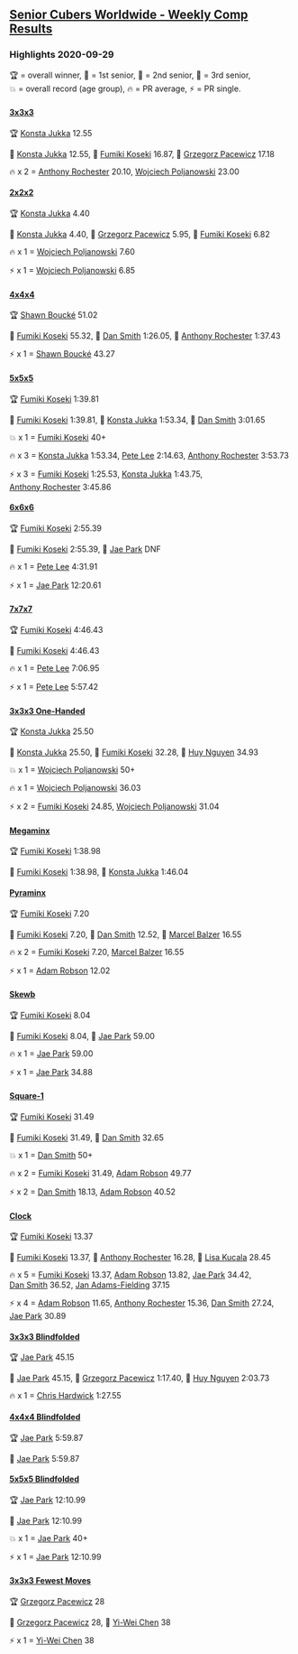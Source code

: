 <style>table {white-space: nowrap;}</style>
<link rel="stylesheet" type="text/css" href="/scw-comp/css/flags.css" />

## [Senior Cubers Worldwide - Weekly Comp Results](/scw-comp/results/)
### Highlights 2020-09-29

<span style="white-space: nowrap;">🏆 = overall winner</span>, <span style="white-space: nowrap;">🥇 = 1st senior</span>, <span style="white-space: nowrap;">🥈 = 2nd senior</span>, <span style="white-space: nowrap;">🥉 = 3rd senior</span>, <span style="white-space: nowrap;">💥 = overall record (age group)</span>, <span style="white-space: nowrap;">🔥 = PR average</span>, <span style="white-space: nowrap;">⚡ = PR single</span>.

#### [3x3x3](333.md)

<span style="white-space: nowrap;">🏆 [Konsta Jukka](../../persons/konsta_jukka/333.md) 12.55</span>

<span style="white-space: nowrap;">🥇 [Konsta Jukka](../../persons/konsta_jukka/333.md) 12.55</span>, <span style="white-space: nowrap;">🥈 [Fumiki Koseki](../../persons/fumiki_koseki/333.md) 16.87</span>, <span style="white-space: nowrap;">🥉 [Grzegorz Pacewicz](../../persons/grzegorz_pacewicz/333.md) 17.18</span>

🔥 x 2 = <span style="white-space: nowrap;">[Anthony Rochester](../../persons/anthony_rochester/333.md) 20.10</span>, <span style="white-space: nowrap;">[Wojciech Poljanowski](../../persons/wojciech_poljanowski/333.md) 23.00</span>

#### [2x2x2](222.md)

<span style="white-space: nowrap;">🏆 [Konsta Jukka](../../persons/konsta_jukka/222.md) 4.40</span>

<span style="white-space: nowrap;">🥇 [Konsta Jukka](../../persons/konsta_jukka/222.md) 4.40</span>, <span style="white-space: nowrap;">🥈 [Grzegorz Pacewicz](../../persons/grzegorz_pacewicz/222.md) 5.95</span>, <span style="white-space: nowrap;">🥉 [Fumiki Koseki](../../persons/fumiki_koseki/222.md) 6.82</span>

🔥 x 1 = <span style="white-space: nowrap;">[Wojciech Poljanowski](../../persons/wojciech_poljanowski/222.md) 7.60</span>

⚡ x 1 = <span style="white-space: nowrap;">[Wojciech Poljanowski](../../persons/wojciech_poljanowski/222.md) 6.85</span>

#### [4x4x4](444.md)

<span style="white-space: nowrap;">🏆 [Shawn Boucké](../../persons/shawn_boucke/444.md) 51.02</span>

<span style="white-space: nowrap;">🥇 [Fumiki Koseki](../../persons/fumiki_koseki/444.md) 55.32</span>, <span style="white-space: nowrap;">🥈 [Dan Smith](../../persons/dan_smith/444.md) 1:26.05</span>, <span style="white-space: nowrap;">🥉 [Anthony Rochester](../../persons/anthony_rochester/444.md) 1:37.43</span>

⚡ x 1 = <span style="white-space: nowrap;">[Shawn Boucké](../../persons/shawn_boucke/444.md) 43.27</span>

#### [5x5x5](555.md)

<span style="white-space: nowrap;">🏆 [Fumiki Koseki](../../persons/fumiki_koseki/555.md) 1:39.81</span>

<span style="white-space: nowrap;">🥇 [Fumiki Koseki](../../persons/fumiki_koseki/555.md) 1:39.81</span>, <span style="white-space: nowrap;">🥈 [Konsta Jukka](../../persons/konsta_jukka/555.md) 1:53.34</span>, <span style="white-space: nowrap;">🥉 [Dan Smith](../../persons/dan_smith/555.md) 3:01.65</span>

💥 x 1 = <span style="white-space: nowrap;">[Fumiki Koseki](../../persons/fumiki_koseki/555.md) 40+</span>

🔥 x 3 = <span style="white-space: nowrap;">[Konsta Jukka](../../persons/konsta_jukka/555.md) 1:53.34</span>, <span style="white-space: nowrap;">[Pete Lee](../../persons/pete_lee/555.md) 2:14.63</span>, <span style="white-space: nowrap;">[Anthony Rochester](../../persons/anthony_rochester/555.md) 3:53.73</span>

⚡ x 3 = <span style="white-space: nowrap;">[Fumiki Koseki](../../persons/fumiki_koseki/555.md) 1:25.53</span>, <span style="white-space: nowrap;">[Konsta Jukka](../../persons/konsta_jukka/555.md) 1:43.75</span>, <span style="white-space: nowrap;">[Anthony Rochester](../../persons/anthony_rochester/555.md) 3:45.86</span>

#### [6x6x6](666.md)

<span style="white-space: nowrap;">🏆 [Fumiki Koseki](../../persons/fumiki_koseki/666.md) 2:55.39</span>

<span style="white-space: nowrap;">🥇 [Fumiki Koseki](../../persons/fumiki_koseki/666.md) 2:55.39</span>, <span style="white-space: nowrap;">🥈 [Jae Park](../../persons/jae_park/666.md) DNF</span>

🔥 x 1 = <span style="white-space: nowrap;">[Pete Lee](../../persons/pete_lee/666.md) 4:31.91</span>

⚡ x 1 = <span style="white-space: nowrap;">[Jae Park](../../persons/jae_park/666.md) 12:20.61</span>

#### [7x7x7](777.md)

<span style="white-space: nowrap;">🏆 [Fumiki Koseki](../../persons/fumiki_koseki/777.md) 4:46.43</span>

<span style="white-space: nowrap;">🥇 [Fumiki Koseki](../../persons/fumiki_koseki/777.md) 4:46.43</span>

🔥 x 1 = <span style="white-space: nowrap;">[Pete Lee](../../persons/pete_lee/777.md) 7:06.95</span>

⚡ x 1 = <span style="white-space: nowrap;">[Pete Lee](../../persons/pete_lee/777.md) 5:57.42</span>

#### [3x3x3 One-Handed](333oh.md)

<span style="white-space: nowrap;">🏆 [Konsta Jukka](../../persons/konsta_jukka/333oh.md) 25.50</span>

<span style="white-space: nowrap;">🥇 [Konsta Jukka](../../persons/konsta_jukka/333oh.md) 25.50</span>, <span style="white-space: nowrap;">🥈 [Fumiki Koseki](../../persons/fumiki_koseki/333oh.md) 32.28</span>, <span style="white-space: nowrap;">🥉 [Huy Nguyen](../../persons/huy_nguyen/333oh.md) 34.93</span>

💥 x 1 = <span style="white-space: nowrap;">[Wojciech Poljanowski](../../persons/wojciech_poljanowski/333oh.md) 50+</span>

🔥 x 1 = <span style="white-space: nowrap;">[Wojciech Poljanowski](../../persons/wojciech_poljanowski/333oh.md) 36.03</span>

⚡ x 2 = <span style="white-space: nowrap;">[Fumiki Koseki](../../persons/fumiki_koseki/333oh.md) 24.85</span>, <span style="white-space: nowrap;">[Wojciech Poljanowski](../../persons/wojciech_poljanowski/333oh.md) 31.04</span>

#### [Megaminx](minx.md)

<span style="white-space: nowrap;">🏆 [Fumiki Koseki](../../persons/fumiki_koseki/minx.md) 1:38.98</span>

<span style="white-space: nowrap;">🥇 [Fumiki Koseki](../../persons/fumiki_koseki/minx.md) 1:38.98</span>, <span style="white-space: nowrap;">🥈 [Konsta Jukka](../../persons/konsta_jukka/minx.md) 1:46.04</span>

#### [Pyraminx](pyram.md)

<span style="white-space: nowrap;">🏆 [Fumiki Koseki](../../persons/fumiki_koseki/pyram.md) 7.20</span>

<span style="white-space: nowrap;">🥇 [Fumiki Koseki](../../persons/fumiki_koseki/pyram.md) 7.20</span>, <span style="white-space: nowrap;">🥈 [Dan Smith](../../persons/dan_smith/pyram.md) 12.52</span>, <span style="white-space: nowrap;">🥉 [Marcel Balzer](../../persons/marcel_balzer/pyram.md) 16.55</span>

🔥 x 2 = <span style="white-space: nowrap;">[Fumiki Koseki](../../persons/fumiki_koseki/pyram.md) 7.20</span>, <span style="white-space: nowrap;">[Marcel Balzer](../../persons/marcel_balzer/pyram.md) 16.55</span>

⚡ x 1 = <span style="white-space: nowrap;">[Adam Robson](../../persons/adam_robson/pyram.md) 12.02</span>

#### [Skewb](skewb.md)

<span style="white-space: nowrap;">🏆 [Fumiki Koseki](../../persons/fumiki_koseki/skewb.md) 8.04</span>

<span style="white-space: nowrap;">🥇 [Fumiki Koseki](../../persons/fumiki_koseki/skewb.md) 8.04</span>, <span style="white-space: nowrap;">🥈 [Jae Park](../../persons/jae_park/skewb.md) 59.00</span>

🔥 x 1 = <span style="white-space: nowrap;">[Jae Park](../../persons/jae_park/skewb.md) 59.00</span>

⚡ x 1 = <span style="white-space: nowrap;">[Jae Park](../../persons/jae_park/skewb.md) 34.88</span>

#### [Square-1](sq1.md)

<span style="white-space: nowrap;">🏆 [Fumiki Koseki](../../persons/fumiki_koseki/sq1.md) 31.49</span>

<span style="white-space: nowrap;">🥇 [Fumiki Koseki](../../persons/fumiki_koseki/sq1.md) 31.49</span>, <span style="white-space: nowrap;">🥈 [Dan Smith](../../persons/dan_smith/sq1.md) 32.65</span>

💥 x 1 = <span style="white-space: nowrap;">[Dan Smith](../../persons/dan_smith/sq1.md) 50+</span>

🔥 x 2 = <span style="white-space: nowrap;">[Fumiki Koseki](../../persons/fumiki_koseki/sq1.md) 31.49</span>, <span style="white-space: nowrap;">[Adam Robson](../../persons/adam_robson/sq1.md) 49.77</span>

⚡ x 2 = <span style="white-space: nowrap;">[Dan Smith](../../persons/dan_smith/sq1.md) 18.13</span>, <span style="white-space: nowrap;">[Adam Robson](../../persons/adam_robson/sq1.md) 40.52</span>

#### [Clock](clock.md)

<span style="white-space: nowrap;">🏆 [Fumiki Koseki](../../persons/fumiki_koseki/clock.md) 13.37</span>

<span style="white-space: nowrap;">🥇 [Fumiki Koseki](../../persons/fumiki_koseki/clock.md) 13.37</span>, <span style="white-space: nowrap;">🥈 [Anthony Rochester](../../persons/anthony_rochester/clock.md) 16.28</span>, <span style="white-space: nowrap;">🥉 [Lisa Kucala](../../persons/lisa_kucala/clock.md) 28.45</span>

🔥 x 5 = <span style="white-space: nowrap;">[Fumiki Koseki](../../persons/fumiki_koseki/clock.md) 13.37</span>, <span style="white-space: nowrap;">[Adam Robson](../../persons/adam_robson/clock.md) 13.82</span>, <span style="white-space: nowrap;">[Jae Park](../../persons/jae_park/clock.md) 34.42</span>, <span style="white-space: nowrap;">[Dan Smith](../../persons/dan_smith/clock.md) 36.52</span>, <span style="white-space: nowrap;">[Jan Adams-Fielding](../../persons/jan_adams_fielding/clock.md) 37.15</span>

⚡ x 4 = <span style="white-space: nowrap;">[Adam Robson](../../persons/adam_robson/clock.md) 11.65</span>, <span style="white-space: nowrap;">[Anthony Rochester](../../persons/anthony_rochester/clock.md) 15.36</span>, <span style="white-space: nowrap;">[Dan Smith](../../persons/dan_smith/clock.md) 27.24</span>, <span style="white-space: nowrap;">[Jae Park](../../persons/jae_park/clock.md) 30.89</span>

#### [3x3x3 Blindfolded](333bf.md)

<span style="white-space: nowrap;">🏆 [Jae Park](../../persons/jae_park/333bf.md) 45.15</span>

<span style="white-space: nowrap;">🥇 [Jae Park](../../persons/jae_park/333bf.md) 45.15</span>, <span style="white-space: nowrap;">🥈 [Grzegorz Pacewicz](../../persons/grzegorz_pacewicz/333bf.md) 1:17.40</span>, <span style="white-space: nowrap;">🥉 [Huy Nguyen](../../persons/huy_nguyen/333bf.md) 2:03.73</span>

🔥 x 1 = <span style="white-space: nowrap;">[Chris Hardwick](../../persons/chris_hardwick/333bf.md) 1:27.55</span>

#### [4x4x4 Blindfolded](444bf.md)

<span style="white-space: nowrap;">🏆 [Jae Park](../../persons/jae_park/444bf.md) 5:59.87</span>

<span style="white-space: nowrap;">🥇 [Jae Park](../../persons/jae_park/444bf.md) 5:59.87</span>

#### [5x5x5 Blindfolded](555bf.md)

<span style="white-space: nowrap;">🏆 [Jae Park](../../persons/jae_park/555bf.md) 12:10.99</span>

<span style="white-space: nowrap;">🥇 [Jae Park](../../persons/jae_park/555bf.md) 12:10.99</span>

💥 x 1 = <span style="white-space: nowrap;">[Jae Park](../../persons/jae_park/555bf.md) 40+</span>

⚡ x 1 = <span style="white-space: nowrap;">[Jae Park](../../persons/jae_park/555bf.md) 12:10.99</span>

#### [3x3x3 Fewest Moves](333fm.md)

<span style="white-space: nowrap;">🏆 [Grzegorz Pacewicz](../../persons/grzegorz_pacewicz/333fm.md) 28</span>

<span style="white-space: nowrap;">🥇 [Grzegorz Pacewicz](../../persons/grzegorz_pacewicz/333fm.md) 28</span>, <span style="white-space: nowrap;">🥈 [Yi-Wei Chen](../../persons/yi_wei_chen/333fm.md) 38</span>

⚡ x 1 = <span style="white-space: nowrap;">[Yi-Wei Chen](../../persons/yi_wei_chen/333fm.md) 38</span>


<!-- Global site tag (gtag.js) - Google Analytics -->
<script async src="https://www.googletagmanager.com/gtag/js?id=UA-86348435-3"></script>
<script>window.dataLayer = window.dataLayer || []; function gtag() {dataLayer.push(arguments);} gtag('js', new Date()); gtag('config', 'UA-86348435-3');</script>
